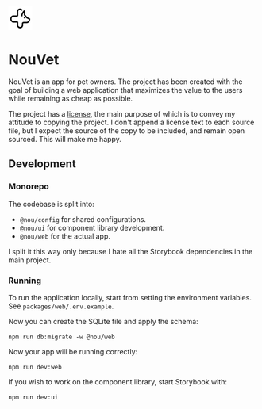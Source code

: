 <img src="./packages/web-petcare/public/icons/icon.svg" width="48" height="48" />

# NouVet

NouVet is an app for pet owners. The project has been created with the goal of building a web application that maximizes the value to the users while remaining as cheap as possible.

The project has a [license](./LICENSE), the main purpose of which is to convey my attitude to copying the project. I don't append a license text to each source file, but I expect the source of the copy to be included, and remain open sourced. This will make me happy.

## Development

### Monorepo

The codebase is split into:

- `@nou/config` for shared configurations.
- `@nou/ui` for component library development.
- `@nou/web` for the actual app.

I split it this way only because I hate all the Storybook dependencies in the main project.

### Running

To run the application locally, start from setting the environment variables.
See `packages/web/.env.example`.

Now you can create the SQLite file and apply the schema:

```
npm run db:migrate -w @nou/web
```

Now your app will be running correctly:

```
npm run dev:web
```

If you wish to work on the component library, start Storybook with:

```
npm run dev:ui
```
